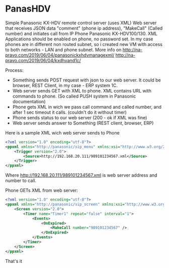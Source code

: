 # PanasHDV
Simple Panasonic KX-HDV remote control server (uses XML)
Web server that receives JSON data "comment" (phone ip address), "MakeCall" (Called number) and initiates call from IP Phone Panasonic KX-HDV100/130.
XML Applications should be enabled on phone, no password set. In my case phones are in different non routed subnet, so i created new VM with access to both networks - LAN and phone subnet. 
More info on 
http://na-pravo.com/2019/06/04/panasonickxhdvmanagexml/ 
http://na-pravo.com/2019/06/04/kxdhvand1c/ 

Process:
- Something sends POST request with json to our web server. It could be browser, REST Client, in my case - ERP system 1C.
- Web server sends GET with XML to phone. XML contains URL with commands to phone. (So called PUSH system in Panasonic documentation)
- Phone gets XML in wich we pass call command and called number, and after 1 sec timeout it calls. (couldn't do it without timer)
- Phone sends status to our web server (200 - ok if XML was fine)
- Web server sends answer to Something (REST client, browser, ERP)

Here is a sample XML wich web server sends to Phone

```xml
<?xml version="1.0" encoding="utf-8"?>
<ppxml xmlns="http://panasonic/sip_menu" xmlns:xsi="http://www.w3.org/2001/XMLSchema-instance"  xsi:schemaLocation="http://panasonic/sip_menu sip_menu.xsd">
	<Trigger version="2.0">
		<Source>http://192.168.20.111/989101234567.xml</Source> 
	</Trigger> 
</ppxml>
```
Where http://192.168.20.111/989101234567.xml is web server address and number to call.

Phone GETs XML from web server:
```xml
<?xml version="1.0" encoding="utf-8"?> 
<ppxml xmlns="http://panasonic/sip_screen" xmlns:xsi="http://www.w3.org/2001/XMLSchema-instance" xsi:schemaLocation="http://panasonic/sip_screen sip_screen.xsd"> 
	<Screen version="2.0">
		<Timer name="Timer1" repeat="false" interval="1">
			<Events>
				<OnExpired>
					<MakeCall number="989101234567" />
				</OnExpired>
			</Events>
		</Timer>
	</Screen>
</ppxml>
```
That's it
